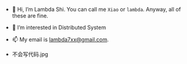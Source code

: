 - 👋 Hi, I’m Lambda Shi. You can call me `Xiao` or `lambda`. Anyway, all of these are fine.
- 👀 I’m interested in Distributed System

- 📫 My email is lambda7xx@gmail.com.
- 不会写代码.jpg



<!---
lambda7xx/lambda7xx is a ✨ special ✨ repository because its `README.md` (this file) appears on your GitHub profile.
You can click the Preview link to take a look at your changes.
--->
